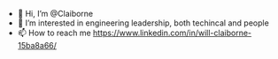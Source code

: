 - 👋 Hi, I’m @Claiborne
- 👀 I’m interested in engineering leadership, both techincal and people
- 📫 How to reach me https://www.linkedin.com/in/will-claiborne-15ba8a66/

<!---
Claiborne/Claiborne is a ✨ special ✨ repository because its `README.md` (this file) appears on your GitHub profile.
You can click the Preview link to take a look at your changes.
--->
